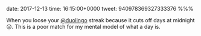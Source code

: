 date: 2017-12-13
time: 16:15:00+0000
tweet: 940978369327333376
%%%

When you loose your [@duolingo](https://twitter.com/duolingo) streak because it cuts off days at midnight 😢. This is a poor match for my mental model of what a day is.
